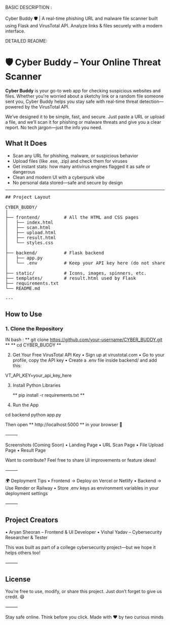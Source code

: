 BASIC DESCRIPTION :<br> <br>
Cyber Buddy 🛡️ | A real-time phishing URL and malware file scanner built using Flask and VirusTotal API. Analyze links &amp; files securely with a modern interface.

DETAILED README:
# 🛡️ Cyber Buddy – Your Online Threat Scanner
**Cyber Buddy** is your go-to web app for checking suspicious websites and files. Whether you're worried about a sketchy link or a random file someone sent you, Cyber Buddy helps you stay safe with real-time threat detection—powered by the VirusTotal API.

We’ve designed it to be simple, fast, and secure. Just paste a URL or upload a file, and we’ll scan it for phishing or malware threats and give you a clear report. No tech jargon—just the info you need.

## What It Does

-  Scan any URL for phishing, malware, or suspicious behavior  
-  Upload files (like .exe, .zip) and check them for viruses  
-  Get instant stats: how many antivirus engines flagged it as safe or dangerous  
-  Clean and modern UI with a cyberpunk vibe  
-  No personal data stored—safe and secure by design  

________________________________________________________________________
<PRE>
## Project Layout

CYBER_BUDDY/
│
├── frontend/         # All the HTML and CSS pages
│   ├── index.html
│   ├── scan.html
│   ├── upload.html
│   ├── result.html
│   └── styles.css
│
├── backend/          # Flask backend
│   ├── app.py
│   └── .env          # Keep your API key here (do not share)
│
├── static/           # Icons, images, spinners, etc.
├── templates/        # result.html used by Flask
├── requirements.txt
└── README.md

---
</PRE>
##  How to Use

### 1. Clone the Repository
IN bash :
    ** git clone https://github.com/your-username/CYBER_BUDDY.git **
    ** cd CYBER_BUDDY **

2. Get Your Free VirusTotal API Key
	•	Sign up at virustotal.com
	•	Go to your profile, copy the API key
	•	Create a .env file inside backend/ and add this:

VT_API_KEY=your_api_key_here

3. Install Python Libraries

   ** pip install -r requirements.txt **

4. Run the App

cd backend
python app.py

  Then open ** http://localhost:5000 ** in your browser 🚀

⸻

 Screenshots (Coming Soon)
	•	Landing Page
	•	URL Scan Page
	•	File Upload Page
	•	Result Page

Want to contribute? Feel free to share UI improvements or feature ideas!

⸻

🌍 Deployment Tips
	•	Frontend → Deploy on Vercel or Netlify
	•	Backend → Use Render or Railway
	•	Store .env keys as environment variables in your deployment settings

⸻

## Project Creators
  •	Aryan Sheoran – Frontend & UI Developer
	•	Vishal Yadav – Cybersecurity Researcher & Tester

This was built as part of a college cybersecurity project—but we hope it helps others too!

⸻

## License

 You’re free to use, modify, or share this project.
Just don’t forget to give us credit. 😄

⸻

Stay safe online. Think before you click.
Made with ❤️ by two curious minds

